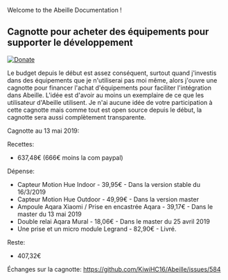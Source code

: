 Welcome to the Abeille Documentation !

## Cagnotte pour acheter des équipements pour supporter le développement

[![Donate](https://img.shields.io/badge/Donate-PayPal-green.svg)](https://paypal.me/KiwiHC16)

Le budget depuis le début est assez conséquent, surtout quand j'investis dans des équipements que je n'utiliserai pas moi même, alors j'ouvre une cagnotte pour financer l'achat d'équipements pour faciliter l'intégration dans Abeille. L'idée est d'avoir au moins un exemplaire de ce que les utilisateur d'Abeille utilisent.
Je n'ai aucune idée de votre participation à cette cagnotte mais comme tout est open source depuis le début, la cagnotte sera aussi complètement transparente.

Cagnotte au 13 mai 2019: 

Recettes:

* 637,48€ (666€ moins la com paypal)

Dépense: 

* Capteur Motion Hue Indoor - 39,95€ - Dans la version stable du 16/3/2019
* Capteur Motion Hue Outdoor - 49,99€ - Dans la version master
* Ampoule Aqara Xiaomi / Prise en encastrée Aqara - 39,17€  - Dans le master du 13 mai 2019
* Double relai Aqara Mural - 18,06€ - Dans le master du 25 avril 2019
* Une prise et un micro module Legrand - 82,90€ - Livré.

Reste:

* 407,32€

Échanges sur la cagnotte: https://github.com/KiwiHC16/Abeille/issues/584
